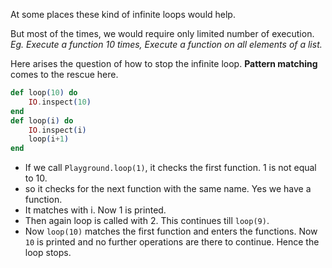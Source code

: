 At some places these kind of infinite loops would help.  

But most of the times, we would require only limited number of execution.  
_Eg. Execute a function 10 times, Execute a function on all elements of a list._  

Here arises the question of how to stop the infinite loop.
**Pattern matching** comes to the rescue here.
```elixir
def loop(10) do
    IO.inspect(10)
end
def loop(i) do
    IO.inspect(i)
    loop(i+1)
end
```
- If we call `Playground.loop(1)`, it checks the first function. 1 is not equal to 10.
- so it checks for the next function with the same name. Yes we have a function.  
- It matches with i. Now 1 is printed.
- Then again loop is called with 2. This continues till `loop(9)`.
- Now `loop(10)` matches the first function and enters the functions. Now `10` is printed and no further operations are there to continue. Hence the loop stops.
